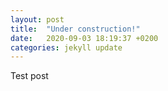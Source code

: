 ```yaml
---
layout: post
title:  "Under construction!"
date:   2020-09-03 18:19:37 +0200
categories: jekyll update
---
```

Test post
